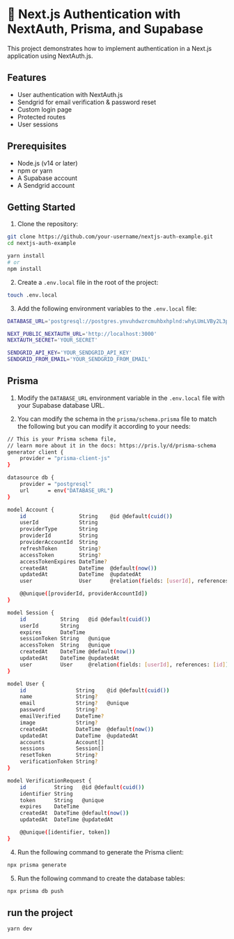 # 🔐 Next.js Authentication with NextAuth, Prisma, and Supabase

This project demonstrates how to implement authentication in a Next.js application using NextAuth.js.

## Features

- User authentication with NextAuth.js
- Sendgrid for email verification & password reset
- Custom login page
- Protected routes
- User sessions

## Prerequisites

- Node.js (v14 or later)
- npm or yarn
- A Supabase account
- A Sendgrid account

## Getting Started

1. Clone the repository:

```bash
git clone https://github.com/your-username/nextjs-auth-example.git
cd nextjs-auth-example

yarn install
# or
npm install
```

2. Create a `.env.local` file in the root of the project:

```bash
touch .env.local
```

3. Add the following environment variables to the `.env.local` file:

```bash
DATABASE_URL='postgresql://postgres.ynvuhdwzrcmuhbxhplnd:whyLUmLVBy2L3pDb@aws-0-eu-west-3.pooler.supabase.com:5432/postgres?schema=public'

NEXT_PUBLIC_NEXTAUTH_URL='http://localhost:3000'
NEXTAUTH_SECRET='YOUR_SECRET'

SENDGRID_API_KEY='YOUR_SENDGRID_API_KEY'
SENDGRID_FROM_EMAIL='YOUR_SENDGRID_FROM_EMAIL'
``` 


## Prisma
1. Modify the `DATABASE_URL` environment variable in the `.env.local` file with your Supabase database URL.

2. You can modify the schema in the `prisma/schema.prisma` file to match the following but you can modify it according to your needs:
  

```bash
// This is your Prisma schema file,
// learn more about it in the docs: https://pris.ly/d/prisma-schema
generator client {
    provider = "prisma-client-js"
}

datasource db {
    provider = "postgresql"
    url      = env("DATABASE_URL")
}

model Account {
    id                 String    @id @default(cuid())
    userId             String
    providerType       String
    providerId         String
    providerAccountId  String
    refreshToken       String?
    accessToken        String?
    accessTokenExpires DateTime?
    createdAt          DateTime  @default(now())
    updatedAt          DateTime  @updatedAt
    user               User      @relation(fields: [userId], references: [id])

    @@unique([providerId, providerAccountId])
}

model Session {
    id           String   @id @default(cuid())
    userId       String
    expires      DateTime
    sessionToken String   @unique
    accessToken  String   @unique
    createdAt    DateTime @default(now())
    updatedAt    DateTime @updatedAt
    user         User     @relation(fields: [userId], references: [id])
}

model User {
    id                String    @id @default(cuid())
    name              String?
    email             String?   @unique
    password          String?
    emailVerified     DateTime?
    image             String?
    createdAt         DateTime  @default(now())
    updatedAt         DateTime  @updatedAt
    accounts          Account[]
    sessions          Session[]
    resetToken        String?
    verificationToken String?
}

model VerificationRequest {
    id         String   @id @default(cuid())
    identifier String
    token      String   @unique
    expires    DateTime
    createdAt  DateTime @default(now())
    updatedAt  DateTime @updatedAt

    @@unique([identifier, token])
}
```

4. Run the following command to generate the Prisma client:

```bash
npx prisma generate
```

5. Run the following command to create the database tables:

```bash
npx prisma db push
```

## run the project
```bash
yarn dev
```
